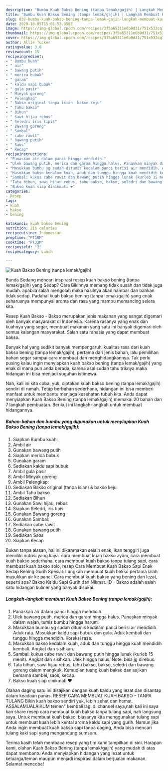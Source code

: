 ```yaml
---
description: "Bumbu Kuah Bakso Bening (tanpa lemak/gajih) | Langkah Membuat Kuah Bakso Bening (tanpa lemak/gajih) Yang Lezat Sekali"
title: "Bumbu Kuah Bakso Bening (tanpa lemak/gajih) | Langkah Membuat Kuah Bakso Bening (tanpa lemak/gajih) Yang Lezat Sekali"
slug: 837-bumbu-kuah-bakso-bening-tanpa-lemak-gajih-langkah-membuat-kuah-bakso-bening-tanpa-lemak-gajih-yang-lezat-sekali
date: 2020-10-05T15:01:53.350Z
image: https://img-global.cpcdn.com/recipes/3f5a65311e6b9d31/751x532cq70/kuah-bakso-bening-tanpa-lemakgajih-foto-resep-utama.jpg
thumbnail: https://img-global.cpcdn.com/recipes/3f5a65311e6b9d31/751x532cq70/kuah-bakso-bening-tanpa-lemakgajih-foto-resep-utama.jpg
cover: https://img-global.cpcdn.com/recipes/3f5a65311e6b9d31/751x532cq70/kuah-bakso-bening-tanpa-lemakgajih-foto-resep-utama.jpg
author: Allie Tucker
ratingvalue: 3.8
reviewcount: 15
recipeingredient:
- " Bumbu kuah"
- " air"
- " bawang putih"
- " merica bubuk"
- " garam"
- " kaldu sapi bubuk"
- " gula pasir"
- " Minyak goreng"
- " Pelengkap"
- " Bakso original tanpa isian  bakso keju"
- " Tahu bakso"
- " Bihun"
- " Sawi hijau rebus"
- " Seledri iris tipis"
- " Bawang goreng"
- " Sambal"
- " cabe rawit"
- " bawang putih"
- " Saos"
- " Kecap"
recipeinstructions:
- "Panaskan air dalam panci hingga mendidih."
- "Ulek bawang putih, merica dan garam hingga halus. Panaskan minyak dalam wajan, tumis bumbu hingga harum."
- "Masukkan bumbu yg sudah ditumis kedalam panci berisi air mendidih. Aduk rata. Masukkan kaldu sapi bubuk dan gula. Aduk kembali dan tunggu hingga mendidih. Koreksi rasa."
- "Masukkan bakso kedalam kuah, aduk dan tunggu hingga kuah mendidih kembali. Angkat dan sisihkan."
- "Sambal: kukus cabe rawit dan bawang putih hingga lunak (kurleb 15 menit). Angkat dan sisihkan. Ulek hingga halus. Note: bisa jg direbus."
- "Tata bihun, sawi hijau rebus, tahu bakso, bakso, seledri dan bawang goreng dalam mangkuk. Kemudian tuang kuah bakso dan sajikan bersama sambel, saos, kecap."
- "Bakso kuah siap dinikmati ❤️"
categories:
- Resep
tags:
- kuah
- bakso
- bening

katakunci: kuah bakso bening 
nutrition: 216 calories
recipecuisine: Indonesian
preptime: "PT10M"
cooktime: "PT33M"
recipeyield: "2"
recipecategory: Lunch

---
```



![Kuah Bakso Bening (tanpa lemak/gajih)](https://img-global.cpcdn.com/recipes/3f5a65311e6b9d31/751x532cq70/kuah-bakso-bening-tanpa-lemakgajih-foto-resep-utama.jpg)

Bunda Sedang mencari inspirasi resep kuah bakso bening (tanpa lemak/gajih) yang Sedap? Cara Bikinnya memang tidak susah dan tidak juga mudah. apabila salah mengolah maka hasilnya akan hambar dan bahkan tidak sedap. Padahal kuah bakso bening (tanpa lemak/gajih) yang enak seharusnya mempunyai aroma dan rasa yang mampu memancing selera kita.

Resep Kuah Bakso - Bakso merupakan jenis makanan yang sangat digemari oleh banyak masyarakat di Indonesia. Karena rasanya yang enak dan kuahnya yang segar, membuat makanan yang satu ini banyak digemari oleh semua kalangan masyarakat. Salah satu rahasia yang dapat membuat bakso.

Banyak hal yang sedikit banyak mempengaruhi kualitas rasa dari kuah bakso bening (tanpa lemak/gajih), pertama dari jenis bahan, lalu pemilihan bahan segar sampai cara membuat dan menghidangkannya. Tak perlu pusing kalau ingin menyiapkan kuah bakso bening (tanpa lemak/gajih) yang enak di mana pun anda berada, karena asal sudah tahu triknya maka hidangan ini bisa menjadi suguhan istimewa.


Nah, kali ini kita coba, yuk, ciptakan kuah bakso bening (tanpa lemak/gajih) sendiri di rumah. Tetap berbahan sederhana, hidangan ini bisa memberi manfaat untuk membantu menjaga kesehatan tubuh kita. Anda dapat menyiapkan Kuah Bakso Bening (tanpa lemak/gajih) memakai 20 bahan dan 7 langkah pembuatan. Berikut ini langkah-langkah untuk membuat hidangannya.

<!--inarticleads1-->

##### Bahan-bahan dan bumbu yang digunakan untuk menyiapkan Kuah Bakso Bening (tanpa lemak/gajih):

1. Siapkan  Bumbu kuah:
1. Ambil  air
1. Gunakan  bawang putih
1. Siapkan  merica bubuk
1. Gunakan  garam
1. Sediakan  kaldu sapi bubuk
1. Ambil  gula pasir
1. Ambil  Minyak goreng
1. Ambil  Pelengkap:
1. Sediakan  Bakso original (tanpa isian) &amp; bakso keju
1. Ambil  Tahu bakso
1. Sediakan  Bihun
1. Gunakan  Sawi hijau, rebus
1. Siapkan  Seledri, iris tipis
1. Gunakan  Bawang goreng
1. Gunakan  Sambal:
1. Sediakan  cabe rawit
1. Gunakan  bawang putih
1. Sediakan  Saos
1. Siapkan  Kecap


Bukan tanpa alasan, hal ini dikarenakan selain enak, ikan tenggiri juga memiliki nutrisi yang kaya. cara membuat kuah bakso ayam, cara membuat kuah bakso sederhana, cara membuat kuah bakso tanpa tulang sapi, cara membuat kuah bakso solo, resep Cara Membuat Kuah Bakso Sapi Enak Sedap Bening Gurih Spesial: Langkah membuat kuah bakso pertama ialah masukkan air ke panci. Cara membuat kuah bakso yang bening dan lezat, seperti apa? Bakso Kaldu Sapi Gurih dan Nikmat. ID - Bakso adalah salah satu hidangan kuliner yang banyak disukai. 

<!--inarticleads2-->

##### Langkah-langkah membuat Kuah Bakso Bening (tanpa lemak/gajih):

1. Panaskan air dalam panci hingga mendidih.
1. Ulek bawang putih, merica dan garam hingga halus. Panaskan minyak dalam wajan, tumis bumbu hingga harum.
1. Masukkan bumbu yg sudah ditumis kedalam panci berisi air mendidih. Aduk rata. Masukkan kaldu sapi bubuk dan gula. Aduk kembali dan tunggu hingga mendidih. Koreksi rasa.
1. Masukkan bakso kedalam kuah, aduk dan tunggu hingga kuah mendidih kembali. Angkat dan sisihkan.
1. Sambal: kukus cabe rawit dan bawang putih hingga lunak (kurleb 15 menit). Angkat dan sisihkan. Ulek hingga halus. Note: bisa jg direbus.
1. Tata bihun, sawi hijau rebus, tahu bakso, bakso, seledri dan bawang goreng dalam mangkuk. Kemudian tuang kuah bakso dan sajikan bersama sambel, saos, kecap.
1. Bakso kuah siap dinikmati ❤️


Olahan daging satu ini disajikan dengan kuah kaldu yang lezat dan disantap dalam keadaan panas. RESEP CARA MEMBUAT KUAH BAKSO - TANPA TULANG Bikin kuah bakso sendiri yuk, lebih sehat dan hemat. ASSALAMUALAIKUM temen&#34; kembali lagi di channel saya,nah kali ini saya kan share resep cara membuat kuah bakso tanpa tulang sapi, nah langsung saya. Untuk membuat kuah bakso, biasanya kita menggunakan tulang sapi untuk membuat kuah lebih kental aroma kaldu sapi yang gurih. Namun jika Anda ingin membuat kuah bakso sapi tanpa daging, Anda bisa mencari tulang kaki sapi yang mengandung sumsum. 

Terima kasih telah membaca resep yang tim kami tampilkan di sini. Harapan kami, olahan Kuah Bakso Bening (tanpa lemak/gajih) yang mudah di atas dapat membantu Anda menyiapkan hidangan yang lezat untuk keluarga/teman maupun menjadi inspirasi dalam berjualan makanan. Selamat mencoba!
